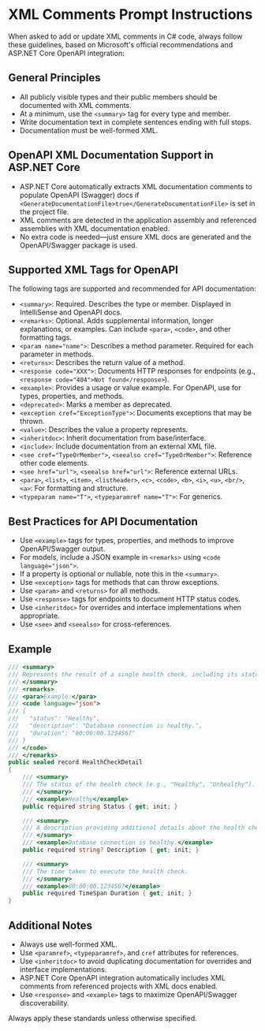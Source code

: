 # XML Comments Prompt Instructions

When asked to add or update XML comments in C# code, always follow these guidelines, based on Microsoft's official recommendations and ASP.NET Core OpenAPI integration:

## General Principles
- All publicly visible types and their public members should be documented with XML comments.
- At a minimum, use the `<summary>` tag for every type and member.
- Write documentation text in complete sentences ending with full stops.
- Documentation must be well-formed XML.

## OpenAPI XML Documentation Support in ASP.NET Core
- ASP.NET Core automatically extracts XML documentation comments to populate OpenAPI (Swagger) docs if `<GenerateDocumentationFile>true</GenerateDocumentationFile>` is set in the project file.
- XML comments are detected in the application assembly and referenced assemblies with XML documentation enabled.
- No extra code is needed—just ensure XML docs are generated and the OpenAPI/Swagger package is used.

## Supported XML Tags for OpenAPI
The following tags are supported and recommended for API documentation:

- `<summary>`: Required. Describes the type or member. Displayed in IntelliSense and OpenAPI docs.
- `<remarks>`: Optional. Adds supplemental information, longer explanations, or examples. Can include `<para>`, `<code>`, and other formatting tags.
- `<param name="name">`: Describes a method parameter. Required for each parameter in methods.
- `<returns>`: Describes the return value of a method.
- `<response code="XXX">`: Documents HTTP responses for endpoints (e.g., `<response code="404">Not found</response>`).
- `<example>`: Provides a usage or value example. For OpenAPI, use for types, properties, and methods.
- `<deprecated>`: Marks a member as deprecated.
- `<exception cref="ExceptionType">`: Documents exceptions that may be thrown.
- `<value>`: Describes the value a property represents.
- `<inheritdoc>`: Inherit documentation from base/interface.
- `<include>`: Include documentation from an external XML file.
- `<see cref="TypeOrMember">`, `<seealso cref="TypeOrMember">`: Reference other code elements.
- `<see href="url">`, `<seealso href="url">`: Reference external URLs.
- `<para>`, `<list>`, `<item>`, `<listheader>`, `<c>`, `<code>`, `<b>`, `<i>`, `<u>`, `<br/>`, `<a>`: For formatting and structure.
- `<typeparam name="T">`, `<typeparamref name="T">`: For generics.

## Best Practices for API Documentation
- Use `<example>` tags for types, properties, and methods to improve OpenAPI/Swagger output.
- For models, include a JSON example in `<remarks>` using `<code language="json">`.
- If a property is optional or nullable, note this in the `<summary>`.
- Use `<exception>` tags for methods that can throw exceptions.
- Use `<param>` and `<returns>` for all methods.
- Use `<response>` tags for endpoints to document HTTP status codes.
- Use `<inheritdoc>` for overrides and interface implementations when appropriate.
- Use `<see>` and `<seealso>` for cross-references.

## Example
```csharp
/// <summary>
/// Represents the result of a single health check, including its status, description, and execution duration.
/// </summary>
/// <remarks>
/// <para>Example:</para>
/// <code language="json">
/// {
///   "status": "Healthy",
///   "description": "Database connection is healthy.",
///   "duration": "00:00:00.1234567"
/// }
/// </code>
/// </remarks>
public sealed record HealthCheckDetail
{
    /// <summary>
    /// The status of the health check (e.g., "Healthy", "Unhealthy").
    /// </summary>
    /// <example>Healthy</example>
    public required string Status { get; init; }

    /// <summary>
    /// A description providing additional details about the health check result.
    /// </summary>
    /// <example>Database connection is healthy.</example>
    public required string? Description { get; init; }

    /// <summary>
    /// The time taken to execute the health check.
    /// </summary>
    /// <example>00:00:00.1234567</example>
    public required TimeSpan Duration { get; init; }
}
```

## Additional Notes
- Always use well-formed XML.
- Use `<paramref>`, `<typeparamref>`, and `cref` attributes for references.
- Use `<inheritdoc>` to avoid duplicating documentation for overrides and interface implementations.
- ASP.NET Core OpenAPI integration automatically includes XML comments from referenced projects with XML docs enabled.
- Use `<response>` and `<example>` tags to maximize OpenAPI/Swagger discoverability.

Always apply these standards unless otherwise specified.
